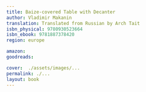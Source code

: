 ```yaml
---
title: Baize-covered Table with Decanter
author: Vladimir Makanin
translation: Translated from Russian by Arch Tait
isbn_physical: 9780930523664
isbn_ebook: 9781887378420
region: europe

amazon:
goodreads:

cover:  ./assets/images/...
permalink: ./...
layout: book
---
```

